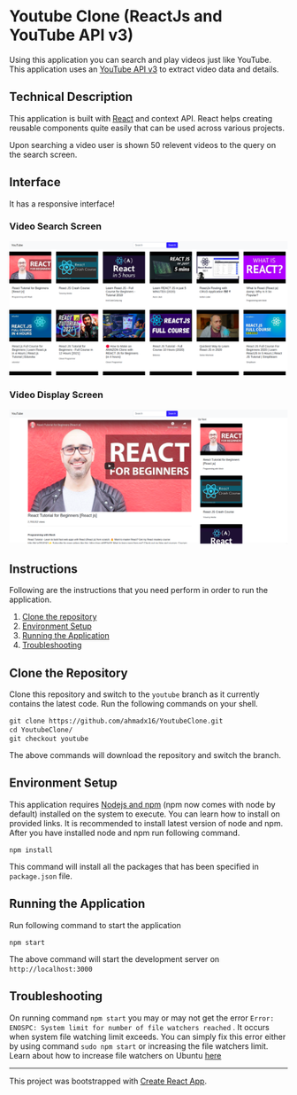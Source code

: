 # Youtube Clone (ReactJs and YouTube API v3)

Using this application you can search and play videos just like YouTube. This application uses an [YouTube API v3](https://developers.google.com/youtube/v3) to extract video data and details.

## Technical Description
This application is built with [React](https://reactjs.org/) and context API. React helps creating reusable components quite easily that can be used across various projects.

Upon searching a video user is shown 50 relevent videos to the query on the search screen.

## Interface

It has a responsive interface!

### Video Search Screen
![Video Search](readme_files/video_search.png)

### Video Display Screen
![Video Search](readme_files/video_detail.png)

## Instructions

Following are the instructions that you need perform in order to run the application.

1. [Clone the repository](#clone-the-repository)
1. [Environment Setup](#environment-setup)
1. [Running the Application](#running-the-application)
1. [Troubleshooting](#troubleshooting)

## Clone the Repository

Clone this repository and switch to the `youtube` branch as it currently contains the latest code. Run the following commands on your shell.

``` shell
git clone https://github.com/ahmadx16/YoutubeClone.git
cd YoutubeClone/
git checkout youtube
``` 

The above commands will download the repository and switch the branch.

## Environment Setup

This application requires [Nodejs and npm](https://nodejs.org/en/) (npm now comes with node by default) installed on the system to execute. You can learn how to install on provided links. It is recommended to install latest version of node and npm. 
After you have installed node and npm run following command.

``` shell
npm install
```

This command will install all the packages that has been specified in `package.json` file.

## Running the Application

Run following command to start the application

``` shell
npm start
```

The above command will start the development server on `http://localhost:3000`

## Troubleshooting

On running command `npm start` you may or may not get the error `Error: ENOSPC: System limit for number of file watchers reached` . It occurs when system file watching limit exceeds. You can simply fix this error either by using command `sudo npm start` or increasing the file watchers limit. Learn about how to increase file watchers on Ubuntu [here](https://stackoverflow.com/questions/55763428/react-native-error-enospc-system-limit-for-number-of-file-watchers-reached)



___
This project was bootstrapped with [Create React App](https://github.com/facebook/create-react-app).
